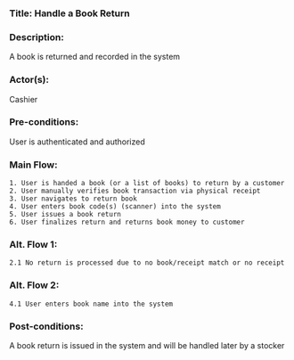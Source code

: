 ### **Title:** Handle a Book Return

### **Description:**
A book is returned and recorded in the system

### **Actor(s):**
Cashier

### **Pre-conditions:**
User is authenticated and authorized

### **Main Flow:**
    1. User is handed a book (or a list of books) to return by a customer
    2. User manually verifies book transaction via physical receipt 
    3. User navigates to return book
    4. User enters book code(s) (scanner) into the system
    5. User issues a book return
    6. User finalizes return and returns book money to customer

### **Alt. Flow 1:**
    2.1 No return is processed due to no book/receipt match or no receipt

### **Alt. Flow 2:**
    4.1 User enters book name into the system

### **Post-conditions:**
A book return is issued in the system and will be handled later by a stocker
